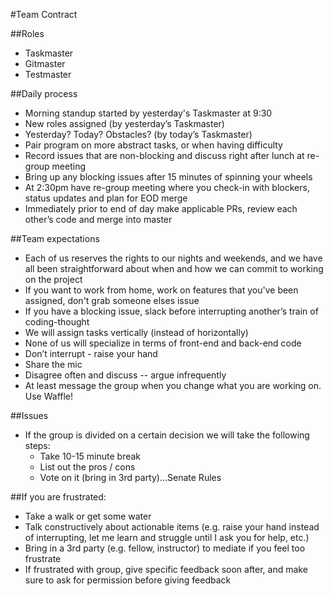 #Team Contract

##Roles
* Taskmaster
* Gitmaster
* Testmaster

##Daily process
* Morning standup started by yesterday's Taskmaster at 9:30
* New roles assigned (by yesterday’s Taskmaster)
* Yesterday? Today? Obstacles? (by today’s Taskmaster)
* Pair program on more abstract tasks, or when having difficulty
* Record issues that are non-blocking and discuss right after lunch at re-group meeting
* Bring up any blocking issues after 15 minutes of spinning your wheels
* At 2:30pm have re-group meeting where you check-in with blockers, status updates and plan for EOD merge
* Immediately prior to end of day make applicable PRs, review each other’s code and merge into master


##Team expectations
  * Each of us reserves the rights to our nights and weekends, and we have all been straightforward about when and how we can commit to working on the project
  * If you want to work from home, work on features that you've been assigned, don't grab someone elses issue
  * If you have a blocking issue, slack before interrupting another’s train of coding-thought
  * We will assign tasks vertically (instead of horizontally)
  * None of us will specialize in terms of front-end and back-end code
  * Don’t interrupt - raise your hand
  * Share the mic
  * Disagree often and discuss -- argue infrequently
  * At least message the group when you change what you are working on. Use Waffle!

##Issues
* If the group is divided on a certain decision we will take the following steps:
  * Take 10-15 minute break
  * List out the pros / cons
  * Vote on it (bring in 3rd party)...Senate Rules

##If you are frustrated:
  * Take a walk or get some water
  * Talk constructively about actionable items (e.g. raise your hand instead of interrupting, let me learn and struggle until I ask you for help, etc.)
  * Bring in a 3rd party (e.g. fellow, instructor) to mediate if you feel too frustrate
  * If frustrated with group, give specific feedback soon after, and make sure to ask for permission before giving feedback
